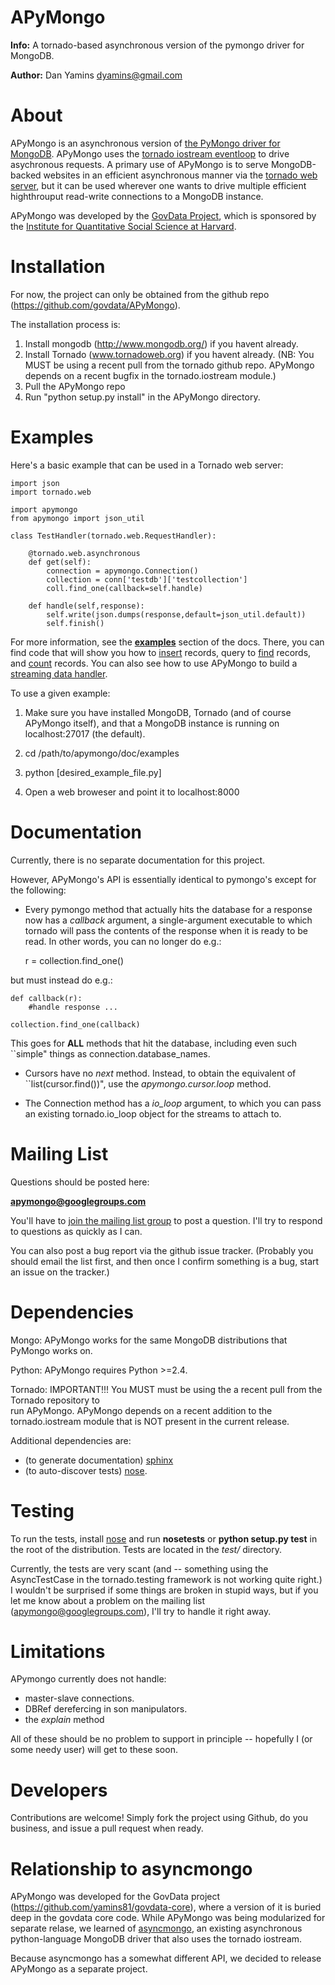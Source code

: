 APyMongo
=======
**Info:** A tornado-based asynchronous version of the pymongo driver for MongoDB.

**Author:** Dan Yamins <dyamins@gmail.com>

About
=====

APyMongo is an asynchronous version of [the PyMongo driver for MongoDB](http://api.mongodb.org/python).
APyMongo uses the [tornado iostream eventloop](github.com/facebook/tornado/blob/master/tornado/iostream.py) 
to drive asychronous requests.  A primary use of APyMongo is to serve MongoDB-backed websites in an efficient asynchronous manner
via the [tornado web server](www.tornadoweb.org), but it can be used wherever one wants to drive multiple efficient 
highthrouput read-write connections to a MongoDB instance.   

APyMongo was developed by the [GovData Project](http://web.mit.edu/govdata), 
which is sponsored by the [Institute for Quantitative Social Science at Harvard](http://iq.harvard.edu).


Installation
============

For now, the project can only be obtained from the github repo 
(https://github.com/govdata/APyMongo).

The installation process is: 

1. Install mongodb (http://www.mongodb.org/) if you havent already.
2. Install Tornado (www.tornadoweb.org) if you havent already.  (NB:  You MUST be using 
a recent pull from the tornado github repo. APyMongo depends on a recent bugfix
in the tornado.iostream module.)
3. Pull the APyMongo repo
4. Run "python setup.py install" in the APyMongo directory.


Examples
========
Here's a basic example that can be used in a Tornado web server:

	import json
	import tornado.web
	
	import apymongo 
	from apymongo import json_util
		
	class TestHandler(tornado.web.RequestHandler):
	
		@tornado.web.asynchronous
		def get(self):     
			connection = apymongo.Connection()		
			collection = conn['testdb']['testcollection']
			coll.find_one(callback=self.handle)
			
		def handle(self,response):
			self.write(json.dumps(response,default=json_util.default))
			self.finish()

For more information, see the [**examples**](APyMongo/tree/master/doc/examples) section 
of the docs.  There, you can find code that will show you how to 
[insert](APyMongo/blob/master/doc/examples/insert.py) records, query to 
[find](APyMongo/blob/master/doc/examples/find.py) records, and
[count](APyMongo/blob/master/doc/examples/count.py) records.   You can also see
how to use APyMongo to build a [streaming data handler](APyMongo/blob/master/doc/examples/streaming.py).

To use a given example:

1. Make sure you have installed MongoDB, Tornado (and of course APyMongo itself), and that 
a MongoDB instance is running on localhost:27017 (the default).

2. cd /path/to/apymongo/doc/examples

3. python [desired_example_file.py]

4. Open a web broweser and point it to localhost:8000


Documentation
=============

Currently, there is no separate documentation for this project. 

However,  APyMongo's API is essentially identical to pymongo's except for the following:

- Every pymongo method that actually hits the database for a response
now has a *callback* argument, a single-argument executable to which tornado will
pass the contents of the response when it is ready to be read.  In other words, 
you can no longer do e.g.:

    r = collection.find_one()
	
but must instead do e.g.:

    def callback(r):
        #handle response ... 

    collection.find_one(callback)
    
This goes for **ALL** methods that hit the database, including even such ``simple" things as 
connection.database_names.

- Cursors have no *next* method.  Instead, to obtain the equivalent of ``list(cursor.find())",
use the *apymongo.cursor.loop* method.  

- The Connection method has a *io_loop* argument, to which you can pass an existing 
tornado.io_loop object for the streams to attach to.


Mailing List
============

Questions should be posted here:

**apymongo@googlegroups.com**

You'll have to [join the mailing list group](http://groups.google.com/group/apymongo)
to post a question.  I'll try to respond to questions as quickly as I can.

You can also post a bug report via the github issue tracker.  (Probably you should email
the list first, and then once I confirm something is a bug, start an issue on the tracker.)


Dependencies
============

Mongo:  APyMongo works for the same MongoDB distributions that PyMongo works on. 

Python:  APyMongo requires Python >=2.4.    

Tornado:  IMPORTANT!!! You MUST must be using the a recent pull from the Tornado repository to  
run APyMongo.   APyMongo depends on a recent addition to the tornado.iostream module that is NOT
present in the current release. 

Additional dependencies are:

- (to generate documentation) [sphinx](http://sphinx.pocoo.org/)  
- (to auto-discover tests) [nose](http://somethingaboutorange.com/mrl/projects/nose/).


Testing
=======

To run the tests, install [nose](http://somethingaboutorange.com/mrl/projects/nose/>) 
and run **nosetests** or **python setup.py test** in the root of the distribution. Tests are located in the *test/* directory.

Currently, the tests are very scant (and -- something using the AsyncTestCase in 
the tornado.testing framework is not working quite right.)   I wouldn't be surprised
if some things are broken in stupid ways, but if you let me know about a problem 
on the mailing list (apymongo@googlegroups.com), I'll try to handle it right away.


Limitations
===========

APymongo currently does not handle:

- master-slave connections.  
- DBRef derefercing in son manipulators. 
- the *explain* method

All of these should be no problem to support in principle -- hopefully I (or some 
needy user) will get to these soon.


Developers
============

Contributions are welcome!  Simply fork the project using Github, do you business, 
and issue a pull request when ready. 


Relationship to **asyncmongo**
=============================

APyMongo was developed for the GovData project (https://github.com/yamins81/govdata-core), where a 
version of it is buried deep in the govdata core code.   While APyMongo was being modularized 
for separate relase, we learned of [asyncmongo](https://github.com/bitly/asyncmongo), 
an existing asynchronous python-language MongoDB driver that also uses the tornado iostream. 

Because asyncmongo has a somewhat different API, we decided to release APyMongo as a separate project. 
